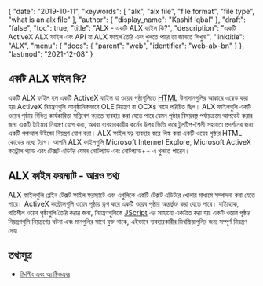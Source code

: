 {
  "date": "2019-10-11",
  "keywords": [
    "alx",
    "alx file",
    "file format",
    "file type",
    "what is an alx file"
  ],
  "author": {
    "display_name": "Kashif Iqbal"
  },
  "draft": "false",
  "toc": true,
  "title": "ALX - একটি ALX ফাইল কি?",
  "description": "একটি ActiveX ALX ফাইল এবং API যা ALX ফাইল তৈরি এবং খুলতে পারে তা জানতে শিখুন৷",
  "linktitle": "ALX",
  "menu": {
    "docs": {
      "parent": "web",
      "identifier": "web-alx-bn"
    }
  },
  "lastmod": "2021-12-08"
}

## একটি ALX ফাইল কি?

একটি ALX ফাইল হল একটি ActiveX ফাইল যা ওয়েব পৃষ্ঠাগুলিতে [HTML](/web/html/) উপাদানগুলির আকারে এম্বেড করা হয়৷ ActiveX নিয়ন্ত্রণগুলি আনুষ্ঠানিকভাবে OLE নিয়ন্ত্রণ বা OCXs নামে পরিচিত ছিল। ALX ফাইলগুলি একটি ওয়েব পৃষ্ঠায় বিভিন্ন কার্যকারিতা সন্নিবেশ করতে ব্যবহার করা যেতে পারে যেমন পৃষ্ঠার বিষয়বস্তু পর্যায়ক্রমে আপডেট করার জন্য একটি টাইমার নিয়ন্ত্রণ যোগ করা, অথবা ব্যবহারকারীর কর্মের উপর ভিত্তি করে টুলটিপ-শৈলী সহায়তা প্রদর্শনের জন্য একটি পপআপ উইন্ডো নিয়ন্ত্রণ যোগ করা। ALX ফাইল যত্ন ব্যবহার করে লিঙ্ক করা<Param> একটি ওয়েব পৃষ্ঠার HTML কোডের মধ্যে ট্যাগ। আপনি ALX ফাইলগুলি Microsoft Internet Explore, Microsoft ActiveX কন্ট্রোল প্যাড এবং টেক্সট এডিটর যেমন নোটপ্যাড এবং নোটপ্যাড++ এ খুলতে পারেন।

## ALX ফাইল ফরম্যাট - আরও তথ্য

ALX ফাইলগুলি প্লেইন টেক্সট ফাইল ফরম্যাটে এবং এগুলিকে একটি টেক্সট এডিটরে খোলার মাধ্যমে সম্পাদনা করা যেতে পারে। ActiveX কন্ট্রোলগুলি ওয়েব পৃষ্ঠায় ড্রপ করে একটি ওয়েব পৃষ্ঠায় অন্তর্ভুক্ত করা যেতে পারে। যাইহোক, গতিশীল ওয়েব পৃষ্ঠাগুলি তৈরি করার জন্য, নিয়ন্ত্রণগুলিকে [JScript](/web/js/) এর সাহায্যে একত্রিত করা হয়৷ একটি ওয়েব পৃষ্ঠার নিয়ন্ত্রণগুলি নিয়ন্ত্রণের ঘটনা এবং মানগুলির সাথে যুক্ত থাকে, এইভাবে ব্যবহারকারীর মিথস্ক্রিয়াগুলির জন্য সম্পূর্ণ নিয়ন্ত্রণ দেয়৷


## তথ্যসূত্র

 * [স্ক্রিপ্টিং এবং অ্যাক্টিভএক্স](http://gbengasesan.com/fyp/24/ch12.htm)

